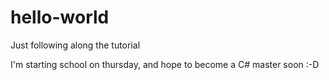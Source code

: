# hello-world
Just following along the tutorial

I'm starting school on thursday, and hope to become a C# master soon :-D
